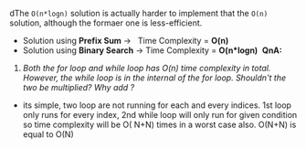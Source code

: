 dThe `O(n*logn)` solution is actually harder to implement that the `O(n)` solution, although the formaer one is less-efficient.
​
* Solution using **Prefix Sum** ->   Time Complexity = **O(n)**
* Solution using **Binary Search**  ->  Time Complexity = **O(n*logn)**
​
**QnA:**
1. *Both the for loop and while loop has O(n) time complexity in total. However, the while loop is in the internal of the for loop. Shouldn't the two be multiplied?
Why add ?*
* its simple, two loop are not running for each and every indices. 1st loop only runs for every index, 2nd while loop will only run for given condition so time complexity will be O( N+N) times in a worst case also.
O(N+N) is equal to O(N)